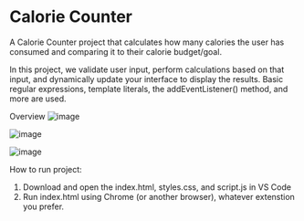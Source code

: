 # Calorie Counter
A Calorie Counter project that calculates how many calories the user has consumed and comparing it to their calorie budget/goal. 

In this project, we validate user input, perform calculations based on that input, and dynamically update your interface to display the results.
Basic regular expressions, template literals, the addEventListener() method, and more are used.

Overview
![image](https://github.com/kylehraja/CalorieCounter/assets/140476247/ed1be2b9-a2ad-4203-a1a9-d3687852dd46)

![image](https://github.com/kylehraja/CalorieCounter/assets/140476247/d6099110-1b54-422a-9d60-bde6e0826d14)

![image](https://github.com/kylehraja/CalorieCounter/assets/140476247/7d1b4ba0-f89e-48e4-9fb4-ed6846b33345)

How to run project:

1) Download and open the index.html, styles.css, and script.js in VS Code
2) Run index.html using Chrome (or another browser), whatever extenstion you prefer. 
